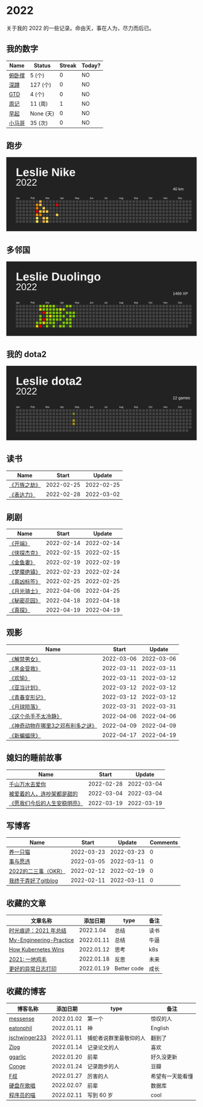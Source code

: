 # 2022
关于我的 2022 的一些记录。命由天，事在人为，尽力而后已。

## 我的数字

<!--START_SECTION:my_number-->
| Name | Status | Streak | Today? | 
 | ---- | ---- | ---- | ---- |
| [俯卧撑](https://github.com/lesnolie/2022/issues/7) | 5 (个) | 0 | NO |
| [深蹲](https://github.com/lesnolie/2022/issues/11) | 127 (个) | 0 | NO |
| [GTD](https://github.com/lesnolie/2022/issues/8) | 4 (个) | 0 | NO |
| [周记](https://github.com/lesnolie/2022/issues/5) | 11 (周) | 1 | NO |
| [早起](https://github.com/lesnolie/2022/issues/2) | None (天) | 0 | NO |
| [小马哥](https://github.com/lesnolie/2022/issues/13) | 35 (次) | 0 | NO |

<!--END_SECTION:my_number-->

## 跑步

![](https://raw.githubusercontent.com/lesnolie/githubposter/master/examples/nike.svg)

## 多邻国

![](https://raw.githubusercontent.com/lesnolie/githubposter/master/examples/duolingo.svg)

## 我的 dota2
![](https://raw.githubusercontent.com/lesnolie/githubposter/master/examples/dota2.svg)

## 读书

<!--START_SECTION:my_read-->
| Name | Start | Update | 
 | ---- | ---- | ---- | 
| [《万族之劫》](https://github.com/lesnolie/2022/issues/3#issuecomment-1050518835) | 2022-02-25 | 2022-02-25 | 
| [《表达力》](https://github.com/lesnolie/2022/issues/3#issuecomment-1054403980) | 2022-02-28 | 2022-03-02 | 

<!--END_SECTION:my_read-->


## 刷剧

<!--START_SECTION:my_drama-->
| Name | Start | Update | 
 | ---- | ---- | ---- | 
| [《开端》](https://github.com/lesnolie/2022/issues/6#issuecomment-1038828119) | 2022-02-14 | 2022-02-14 | 
| [《侠探杰克》](https://github.com/lesnolie/2022/issues/6#issuecomment-1040285447) | 2022-02-15 | 2022-02-15 | 
| [《金鱼妻》](https://github.com/lesnolie/2022/issues/6#issuecomment-1045987595) | 2022-02-19 | 2022-02-19 | 
| [《梦魇绝镇》](https://github.com/lesnolie/2022/issues/6#issuecomment-1048710070) | 2022-02-23 | 2022-02-24 | 
| [《真凶标签》](https://github.com/lesnolie/2022/issues/6#issuecomment-1050518580) | 2022-02-25 | 2022-02-25 | 
| [《月光骑士》](https://github.com/lesnolie/2022/issues/6#issuecomment-1090157160) | 2022-04-06 | 2022-04-25 | 
| [《秘密花园》](https://github.com/lesnolie/2022/issues/6#issuecomment-1101277601) | 2022-04-18 | 2022-04-18 | 
| [《真探》](https://github.com/lesnolie/2022/issues/6#issuecomment-1101878905) | 2022-04-19 | 2022-04-19 | 

<!--END_SECTION:my_drama-->


## 观影

<!--START_SECTION:my_movie-->
| Name | Start | Update | 
 | ---- | ---- | ---- | 
| [《解禁男女》](https://github.com/lesnolie/2022/issues/4#issuecomment-1059950745) | 2022-03-06 | 2022-03-06 | 
| [《黑金营救》](https://github.com/lesnolie/2022/issues/4#issuecomment-1065109215) | 2022-03-11 | 2022-03-11 | 
| [《欢愉》](https://github.com/lesnolie/2022/issues/4#issuecomment-1065109460) | 2022-03-11 | 2022-03-12 | 
| [《亚当计划》](https://github.com/lesnolie/2022/issues/4#issuecomment-1065895630) | 2022-03-12 | 2022-03-12 | 
| [《青春变形记》](https://github.com/lesnolie/2022/issues/4#issuecomment-1065896054) | 2022-03-12 | 2022-03-12 | 
| [《月球陨落》](https://github.com/lesnolie/2022/issues/4#issuecomment-1084027028) | 2022-03-31 | 2022-03-31 | 
| [《这个杀手不太冷静》](https://github.com/lesnolie/2022/issues/4#issuecomment-1089645854) | 2022-04-06 | 2022-04-06 | 
| [《神奇动物在哪里3之邓布利多之谜》](https://github.com/lesnolie/2022/issues/4#issuecomment-1094020836) | 2022-04-09 | 2022-04-09 | 
| [《新蝙蝠侠》](https://github.com/lesnolie/2022/issues/4#issuecomment-1100925971) | 2022-04-17 | 2022-04-19 | 

<!--END_SECTION:my_movie-->

## 媳妇的睡前故事

<!--START_SECTION:my_story-->
| Name | Start | Update | 
 | ---- | ---- | ---- | 
| [千山万水去爱你](https://github.com/lesnolie/2022/issues/12#issuecomment-1054428269) | 2022-02-28 | 2022-03-04 | 
| [被爱着的人，连吵架都是甜的](https://github.com/lesnolie/2022/issues/12#issuecomment-1059310378) | 2022-03-04 | 2022-03-04 | 
| [《愿我们今后的人生安稳明亮》](https://github.com/lesnolie/2022/issues/12#issuecomment-1073031679) | 2022-03-19 | 2022-03-19 | 

<!--END_SECTION:my_story-->

## 写博客
<!--START_SECTION:my_blog-->
| Name | Start | Update | Comments | 
 | ---- | ---- | ---- | ---- |
| [养一只猫](https://github.com/lesnolie/Marverick/issues/4) | 2022-03-23 | 2022-03-23 | 0 | 
| [事与愿违](https://github.com/lesnolie/Marverick/issues/3) | 2022-03-05 | 2022-03-11 | 0 | 
| [2022的二三事（OKR）](https://github.com/lesnolie/Marverick/issues/2) | 2022-02-12 | 2022-02-19 | 0 | 
| [我终于弄好了gitblog](https://github.com/lesnolie/Marverick/issues/1) | 2022-02-11 | 2022-03-11 | 0 | 

<!--END_SECTION:my_blog-->


## 收藏的文章
| 文章名称 | 添加日期 | type | 备注 |
| ------- | ------- | ---- | ---- |
| [时光痕迹：2021 年总结](https://blog.k8s.li/2021.html) | 2022.1.04 | 总结 | 读书 |
| [My-Engineering-Practice](https://github.com/jschwinger233/jschwinger23.github.io/blob/master/_posts/2019-12-25-My-Engineering-Practice.md) | 2022.01.11 | 总结 | 牛逼 |
| [How Kubernetes Wins](https://cmgs.me/life/how-k8s-wins) | 2022.01.12 | 思考 | k8s |
| [2021: 一地鸡毛](http://www.kilerd.me/summaries-my-2021/) | 2022.01.18 | 反思 | 未来 |
| [更好的异常日志打印](https://wklken.me/posts/2022/01/16/better-code-2-logging.html) | 2022.01.19 | Better code | 成长 |


## 收藏的博客
| 博客名称 | 添加日期 | type | 备注 |
| ------- | ------- | ---- | ---- |
| [messense](https://keybase.io/messense) | 2022.01.02 | 第一个 | 惊叹的人 |
| [eatonphil](https://keybase.io/messense) | 2022.01.11 | 神 | English |
| [jschwinger233](https://github.com/jschwinger233/jschwinger23.github.io/tree/master/_posts) | 2022.01.11 | 捕蛇者说群里最敬仰的人 | 翻到了 |
| [Zlog](https://www.zlog.in/) | 2022.01.14 | 记录论文的人 | 喜欢 |
| [ggarlic](http://ggarlic.org/) | 2022.01.20 | 前辈 | 好久没更新 |
| [Conge](https://conge.github.io/) | 2022.01.24 | 记录跑步的人 | 豆瓣 |
| [F叔](http://flaneur2020.github.io/) | 2022.01.27 | 厉害的人 | 希望有一天能看懂 |
| [硬盘在歌唱](https://disksing.com/) | 2022.02.07 | 前辈 | 数据库 |
| [程序员的喵](https://catcoding.me/archives/) | 2022.02.11 | 写到 60 岁 | cool |
